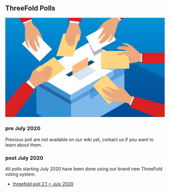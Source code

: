 
## ThreeFold Polls

![](./img/voting.png)

### pre July 2020

Previous poll are not available on our wiki yet, contact us if you want to learn about them.

### post July 2020

All polls starting July 2020 have been done using our brand new ThreeFold voting system.

- [threefold poll 2.1 = July 2020](threefold_poll_2_1.md)